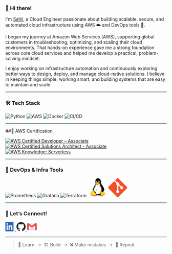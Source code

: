 ### 👋 Hi there!

I'm [Sahil](www.linkedin.com/in/sahil-duduskar-☁️-266274225), a Cloud Engineer passionate about building scalable, secure, and automated cloud infrastructure using AWS ☁️ and DevOps tools 🚀.

I began my journey at Amazon Web Services (AWS), supporting global customers in troubleshooting, optimizing, and scaling their cloud environments. That hands-on experience gave me a strong foundation across core cloud services and helped me develop a practical, problem-solving mindset.

I enjoy working on infrastructure automation and continuously exploring better ways to design, deploy, and manage cloud-native solutions. I believe in keeping things simple, working smart, and building systems that are easy to maintain and scale.


---

### 🛠️ Tech Stack

<p float="left">
  <img src="https://media.giphy.com/media/KAq5w47R9rmTuvWOWa/giphy.gif" height="90" title="Python" />
  <img src="https://raw.githubusercontent.com/itsksaurabh/itsksaurabh/master/assets/aws.gif" height="75" title="AWS" />
  <img src="https://raw.githubusercontent.com/itsksaurabh/itsksaurabh/master/assets/docker.gif" height="75" title="Docker" />
  <img src="https://raw.githubusercontent.com/itsksaurabh/itsksaurabh/master/assets/cicd.gif" height="70" title="CI/CD" />
</p>

---
##🏅 AWS Certification

[![AWS Certified Developer – Associate](https://images.credly.com/size/130x130/images/b9feab85-1a43-4f6c-99a5-631b88d5461b/image.png)](https://www.credly.com/badges/128e6e1c-df1e-4545-93d6-ac9593e8bf87/public_url)
[![AWS Certified Solutions Architect - Associate](https://images.credly.com/size/130x130/images/0e284c3f-5164-4b21-8660-0d84737941bc/image.png)](https://www.credly.com/badges/120bc79f-e47a-4140-9df6-0d27108d402f/public_url)
[![AWS Knowledge: Serverless](https://images.credly.com/size/130x130/images/e07c6cc4-b737-4d7e-8ce8-66b6b7a60367/image.png)](https://www.credly.com/badges/de7bded9-a8af-4977-bb9e-913c910d3df6/public_url)

---

### 🔧 DevOps & Infra Tools

<p float="left">
  <img src="https://raw.githubusercontent.com/itsksaurabh/itsksaurabh/master/assets/prometheus.gif" height="60" title="Prometheus" />
  <img src="https://cdn.worldvectorlogo.com/logos/grafana.svg" height="60" title="Grafana"/>
  <img src="https://www.vectorlogo.zone/logos/terraformio/terraformio-icon.svg" height="60" title="Terraform" />
  <img src="https://raw.githubusercontent.com/devicons/devicon/master/icons/linux/linux-original.svg" height="60" title="Linux" />
  <img src="https://raw.githubusercontent.com/devicons/devicon/master/icons/git/git-original.svg" height="60" title="Git" />
</p>

---

### 🔗 Let’s Connect!

<a href="www.linkedin.com/in/sahil-duduskar-☁️-266274225" target="_blank">
  <img src="https://github.com/sa-uwu/sa-uwu/blob/main/img/LI-In-Bug.png" alt="LinkedIn" width="30" height="30">
</a>
<a href="https://github.com/sa-uwu" target="_blank">
  <img src="https://github.com/sa-uwu/sa-uwu/blob/main/img/github-mark.png" alt="GitHub" width="30" height="30">
</a>
<a href="mailto:sahild967@gmail.com">
  <img src="https://github.com/sa-uwu/sa-uwu/blob/main/img/gmail.png" alt="Email" width="30" height="30" style="margin-right:50px;">
</a>
    
---


> 🧠 Learn &nbsp;→&nbsp; 🏗️ Build &nbsp;→&nbsp; ❌ Make mistakes &nbsp;→&nbsp; 🔁 Repeat  


